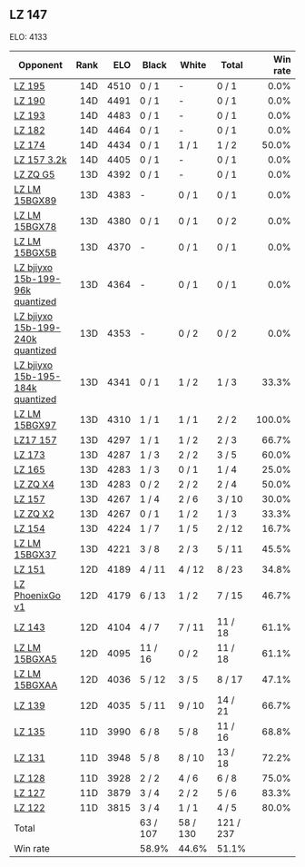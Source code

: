 ## LZ 147 ##

ELO: 4133

Opponent | Rank | ELO | Black | White | Total | Win rate
---------|-----:|----:|-------|-------|-------|-------:
[LZ 195](LZ%20195.md) | 14D | 4510 | 0 / 1 | - | 0 / 1 | 0.0%
[LZ 190](LZ%20190.md) | 14D | 4491 | 0 / 1 | - | 0 / 1 | 0.0%
[LZ 193](LZ%20193.md) | 14D | 4483 | 0 / 1 | - | 0 / 1 | 0.0%
[LZ 182](LZ%20182.md) | 14D | 4464 | 0 / 1 | - | 0 / 1 | 0.0%
[LZ 174](LZ%20174.md) | 14D | 4434 | 0 / 1 | 1 / 1 | 1 / 2 | 50.0%
[LZ 157 3.2k](LZ%20157%203.2k.md) | 14D | 4405 | 0 / 1 | - | 0 / 1 | 0.0%
[LZ ZQ G5](LZ%20ZQ%20G5.md) | 13D | 4392 | 0 / 1 | - | 0 / 1 | 0.0%
[LZ LM 15BGX89](LZ%20LM%2015BGX89.md) | 13D | 4383 | - | 0 / 1 | 0 / 1 | 0.0%
[LZ LM 15BGX78](LZ%20LM%2015BGX78.md) | 13D | 4380 | 0 / 1 | 0 / 1 | 0 / 2 | 0.0%
[LZ LM 15BGX5B](LZ%20LM%2015BGX5B.md) | 13D | 4370 | - | 0 / 1 | 0 / 1 | 0.0%
[LZ bjiyxo 15b-199-96k quantized](LZ%20bjiyxo%2015b-199-96k%20quantized.md) | 13D | 4364 | - | 0 / 1 | 0 / 1 | 0.0%
[LZ bjiyxo 15b-199-240k quantized](LZ%20bjiyxo%2015b-199-240k%20quantized.md) | 13D | 4353 | - | 0 / 2 | 0 / 2 | 0.0%
[LZ bjiyxo 15b-195-184k quantized](LZ%20bjiyxo%2015b-195-184k%20quantized.md) | 13D | 4341 | 0 / 1 | 1 / 2 | 1 / 3 | 33.3%
[LZ LM 15BGX97](LZ%20LM%2015BGX97.md) | 13D | 4310 | 1 / 1 | 1 / 1 | 2 / 2 | 100.0%
[LZ17 157](LZ17%20157.md) | 13D | 4297 | 1 / 1 | 1 / 2 | 2 / 3 | 66.7%
[LZ 173](LZ%20173.md) | 13D | 4287 | 1 / 3 | 2 / 2 | 3 / 5 | 60.0%
[LZ 165](LZ%20165.md) | 13D | 4283 | 1 / 3 | 0 / 1 | 1 / 4 | 25.0%
[LZ ZQ X4](LZ%20ZQ%20X4.md) | 13D | 4283 | 0 / 2 | 2 / 2 | 2 / 4 | 50.0%
[LZ 157](LZ%20157.md) | 13D | 4267 | 1 / 4 | 2 / 6 | 3 / 10 | 30.0%
[LZ ZQ X2](LZ%20ZQ%20X2.md) | 13D | 4267 | 0 / 1 | 1 / 2 | 1 / 3 | 33.3%
[LZ 154](LZ%20154.md) | 13D | 4224 | 1 / 7 | 1 / 5 | 2 / 12 | 16.7%
[LZ LM 15BGX37](LZ%20LM%2015BGX37.md) | 13D | 4221 | 3 / 8 | 2 / 3 | 5 / 11 | 45.5%
[LZ 151](LZ%20151.md) | 12D | 4189 | 4 / 11 | 4 / 12 | 8 / 23 | 34.8%
[LZ PhoenixGo v1](LZ%20PhoenixGo%20v1.md) | 12D | 4179 | 6 / 13 | 1 / 2 | 7 / 15 | 46.7%
[LZ 143](LZ%20143.md) | 12D | 4104 | 4 / 7 | 7 / 11 | 11 / 18 | 61.1%
[LZ LM 15BGXA5](LZ%20LM%2015BGXA5.md) | 12D | 4095 | 11 / 16 | 0 / 2 | 11 / 18 | 61.1%
[LZ LM 15BGXAA](LZ%20LM%2015BGXAA.md) | 12D | 4036 | 5 / 12 | 3 / 5 | 8 / 17 | 47.1%
[LZ 139](LZ%20139.md) | 12D | 4035 | 5 / 11 | 9 / 10 | 14 / 21 | 66.7%
[LZ 135](LZ%20135.md) | 11D | 3990 | 6 / 8 | 5 / 8 | 11 / 16 | 68.8%
[LZ 131](LZ%20131.md) | 11D | 3948 | 5 / 8 | 8 / 10 | 13 / 18 | 72.2%
[LZ 128](LZ%20128.md) | 11D | 3928 | 2 / 2 | 4 / 6 | 6 / 8 | 75.0%
[LZ 127](LZ%20127.md) | 11D | 3879 | 3 / 4 | 2 / 2 | 5 / 6 | 83.3%
[LZ 122](LZ%20122.md) | 11D | 3815 | 3 / 4 | 1 / 1 | 4 / 5 | 80.0%
Total | | | 63 / 107 | 58 / 130 | 121 / 237 | 
Win rate| | | 58.9% | 44.6% | 51.1% | 
